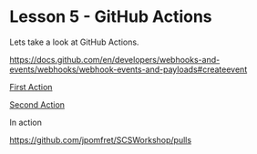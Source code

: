 # Lesson 5 - GitHub Actions

Lets take a look at GitHub Actions.

https://docs.github.com/en/developers/webhooks-and-events/webhooks/webhook-events-and-payloads#createevent

[First Action](/.github/workflows/first.yaml)

[Second Action](/.github/workflows/close.yaml)

In action

https://github.com/jpomfret/SCSWorkshop/pulls
